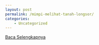 ```yaml
---
layout: post
permalink: /mimpi-melihat-tanah-longsor/
categories:
    - Uncategorized
---
```


[Baca Selengkapnya](/06)